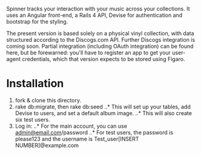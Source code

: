 Spinner tracks your interaction with your music across your collections. It uses an Angular front-end, a Rails 4 API, Devise for authentication and bootstrap for the styling. 

The present version is based solely on a physical vinyl collection, with data structured according to the Discogs.com API. Further Discogs integration is coming soon. Partial integration (including OAuth integration) can be found here, but be forewarned: you'll have to register an app to get your user-agent credentials, which that version expects to be stored using Figaro. 

# Installation

1. fork & clone this directory. 
2. rake db:migrate, then rake db:seed
..* This will set up your tables, add Devise to users, and set a default album image. 
..* This will also create six test users.
3. Log in: 
..* For the main account, you can use admin@email.com/password
..* For test users, the password is please123 and the username is Test_user[INSERT NUMBER]@example.com


